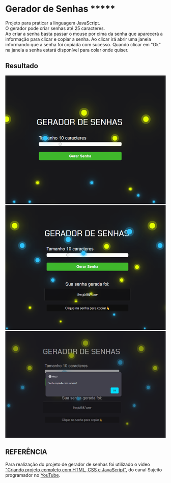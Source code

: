 # Gerador de Senhas *****
Projeto para praticar a linguagem JavaScript.  
O gerador pode criar senhas até 25 caracteres.  
Ao criar a senha basta passar o mouse por cima da senha que aparecerá a informação para clicar e copiar a senha.
Ao clicar irá abrir uma janela informando que a senha foi copiada com sucesso.
Quando clicar em "Ok" na janela a senha estará disponível para colar onde quiser.

## Resultado

<img src="./assets/img-README/gerador-1.png">  
<img src="./assets/img-README/gerador-2.png">  
<img src="./assets/img-README/gerador-3.png">

## REFERÊNCIA
Para realização do projeto de gerador de senhas foi utilizado o vídeo ["Criando projeto completo com HTML, CSS e JavaScript"](https://www.youtube.com/watch?v=i6t2jaRxos4), do canal Sujeito programador no [YouTube](https://www.youtube.com/).